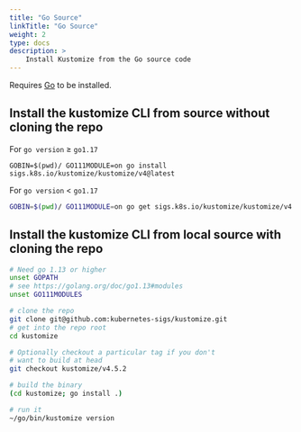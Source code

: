 ```yaml
---
title: "Go Source"
linkTitle: "Go Source"
weight: 2
type: docs
description: >
    Install Kustomize from the Go source code
---
```


Requires [Go] to be installed.

## Install the kustomize CLI from source without cloning the repo

For `go version` ≥ `go1.17`

```
GOBIN=$(pwd)/ GO111MODULE=on go install sigs.k8s.io/kustomize/kustomize/v4@latest
```

For `go version` < `go1.17`

```bash
GOBIN=$(pwd)/ GO111MODULE=on go get sigs.k8s.io/kustomize/kustomize/v4
```

## Install the kustomize CLI from local source with cloning the repo

```bash
# Need go 1.13 or higher
unset GOPATH
# see https://golang.org/doc/go1.13#modules
unset GO111MODULES

# clone the repo
git clone git@github.com:kubernetes-sigs/kustomize.git
# get into the repo root
cd kustomize

# Optionally checkout a particular tag if you don't
# want to build at head
git checkout kustomize/v4.5.2

# build the binary
(cd kustomize; go install .)

# run it
~/go/bin/kustomize version
```

[Go]: https://golang.org
